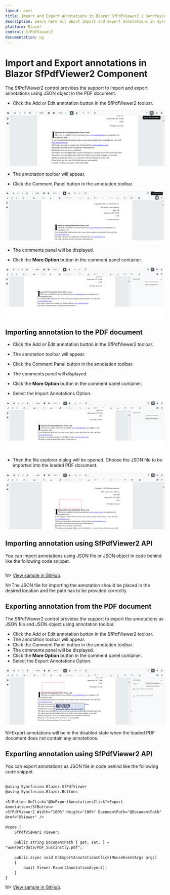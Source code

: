 ```yaml
---
layout: post
title: Import and Export annotations in Blazor SfPdfViewer2 | Syncfusion
description: Learn here all about import and export annotations in Syncfusion Blazor SfPdfViewer2 component and more.
platform: Blazor
control: SfPdfViewer2
documentation: ug
---
```


# Import and Export annotations in Blazor SfPdfViewer2 Component

The SfPdfViewer2 control provides the support to import and export annotations using JSON object in the PDF document.

* Click the Add or Edit annotation button in the SfPdfViewer2 toolbar.

![Blazor PDFViewer with Edit Button](../../pdfviewer/images/blazor-pdfviewer-edit-button.png)

* The annotation toolbar will appear.

* Click the Comment Panel button in the annotation toolbar.

![Blazor PDFViewer with Comment Panel](../../pdfviewer/images/blazor-pdfviewer-edit-sticknotes-comment.png)

* The comments panel will be displayed.

* Click the **More Option** button in the comment panel container.

![Displaying More Option in Blazor PDFViewer](../../pdfviewer/images/blazor-pdfviewer-show-more-option.png)

## Importing annotation to the PDF document

* Click the Add or Edit annotation button in the SfPdfViewer2 toolbar.

* The annotation toolbar will appear.

* Click the Comment Panel button in the annotation toolbar.

* The comments panel will displayed.

* Click the **More Option** button in the comment panel container.

* Select the Import Annotations Option.

![Importing Annotation in Blazor PDFViewer](../../pdfviewer/images/blazor-pdfviewer-import-annotation.png)

* Then the file explorer dialog will be opened. Choose the JSON file to be imported into the loaded PDF document.

![Blazor PDFViewer with Imported Annotation](../../pdfviewer/images/blazor-pdfviewer-imported-annotation.png)

## Importing annotation using SfPdfViewer2 API

You can import annotations using JSON file or JSON object in code behind like the following code snippet.

```cshtml

```

N> [View sample in GitHub](https://github.com/SyncfusionExamples/blazor-pdf-viewer-examples/tree/master/Annotations/Import-Export/Annotations%20as%20JSON%20stream%20and%20file).

N>The JSON file for importing the annotation should be placed in the desired location and the path has to be provided correctly.

## Exporting annotation from the PDF document

The SfPdfViewer2 control provides the support to export the annotations as JSON file and JSON object using annotation toolbar.

* Click the Add or Edit annotation button in the SfPdfViewer2 toolbar.
* The annotation toolbar will appear.
* Click the Comment Panel button in the annotation toolbar.
* The comments panel will be displayed.
* Click the **More Option** button in the comment panel container.
* Select the Export Annotations Option.

![Exporting Annotation in Blazor PDFViewer](../../pdfviewer/images/blazor-pdfviewer-export-annotation.png)

N>Export annotations will be in the disabled state when the loaded PDF document does not contain any annotations.

## Exporting annotation using SfPdfViewer2 API

You can export annotations as JSON file in code behind like the following code snippet.

```cshtml

@using Syncfusion.Blazor.SfPdfViewer
@using Syncfusion.Blazor.Buttons

<SfButton OnClick="@OnExportAnnotationsClick">Export Annotation</SfButton>
<SfPdfViewer2 Width="100%" Height="100%" DocumentPath="@DocumentPath" @ref="@Viewer" />

@code {
    SfPdfViewer2 Viewer;

    public string DocumentPath { get; set; } = "wwwroot/data/PDF_Succinctly.pdf";

    public async void OnExportAnnotationsClick(MouseEventArgs args)
    {
        await Viewer.ExportAnnotationAsync();
    }
}

```
N> [View sample in GitHub]().